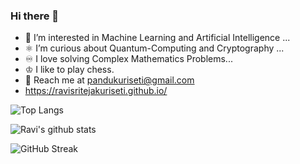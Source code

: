 ### Hi there 👋

<!--
**RaviSriTejaKuriseti/RaviSriTejaKuriseti** is a ✨ _special_ ✨ repository because its `README.md` (this file) appears on your GitHub profile.
-->


<!---  I’m currently pursuing my Bachelor's Degree in Computer Science from IIT Delhi ... -->
- 🤖 I’m interested in Machine Learning and Artificial Intelligence ...
- ⚛️ I’m curious about Quantum-Computing and Cryptography ...
- ♾️ I love solving Complex Mathematics Problems...
- ♔ I like to play chess.
- 📧 Reach me at [pandukuriseti@gmail.com](mailto:pandukuriseti@gmail.com)<br>
- https://ravisritejakuriseti.github.io/

![Top Langs](https://github-readme-stats.vercel.app/api/top-langs/?username=RaviSriTejaKuriseti&exclude_repo=COL215-Labs,COL226&layout=compact&card_width=440)

![Ravi's github stats](https://github-readme-stats.vercel.app/api?username=RaviSriTejaKuriseti&count_private=true&show_icons=true&theme=radical)

![GitHub Streak](https://github-readme-streak-stats.herokuapp.com/?user=RaviSriTejaKuriseti&theme=highcontrast)









